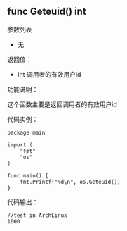 ## func Geteuid() int

参数列表

- 无

返回值：

- int 调用者的有效用户id

功能说明：

这个函数主要是返回调用者的有效用户id

代码实例：

    package main

    import (
        "fmt"
        "os"
    )

    func main() {
        fmt.Printf("%d\n", os.Geteuid())
    }

代码输出：

    //test in ArchLinux
    1000
